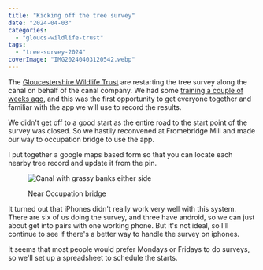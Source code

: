 ```yaml
---
title: "Kicking off the tree survey"
date: "2024-04-03"
categories: 
  - "gloucs-wildlife-trust"
tags: 
  - "tree-survey-2024"
coverImage: "IMG20240403120542.webp"
---
```


The [Gloucestershire Wildlife Trust](https://www.gloucestershirewildlifetrust.co.uk/volunteer) are restarting the tree survey along the canal on behalf of the canal company. We had some [training a couple of weeks ago](https://diary.uncountable.uk/2024/02/inspecting-trees/), and this was the first opportunity to get everyone together and familiar with the app we will use to record the results.

We didn't get off to a good start as the entire road to the start point of the survey was closed. So we hastily reconvened at Fromebridge Mill and made our way to occupation bridge to use the app.

I put together a google maps based form so that you can locate each nearby tree record and update it from the pin.

<figure>

![Canal with grassy banks either side](images/IMG20240403120559-1024x695.webp)

<figcaption>

Near Occupation bridge

</figcaption>

</figure>

It turned out that iPhones didn't really work very well with this system. There are six of us doing the survey, and three have android, so we can just about get into pairs with one working phone. But it's not ideal, so I'll continue to see if there's a better way to handle the survey on iphones.

It seems that most people would prefer Mondays or Fridays to do surveys, so we'll set up a spreadsheet to schedule the starts.
